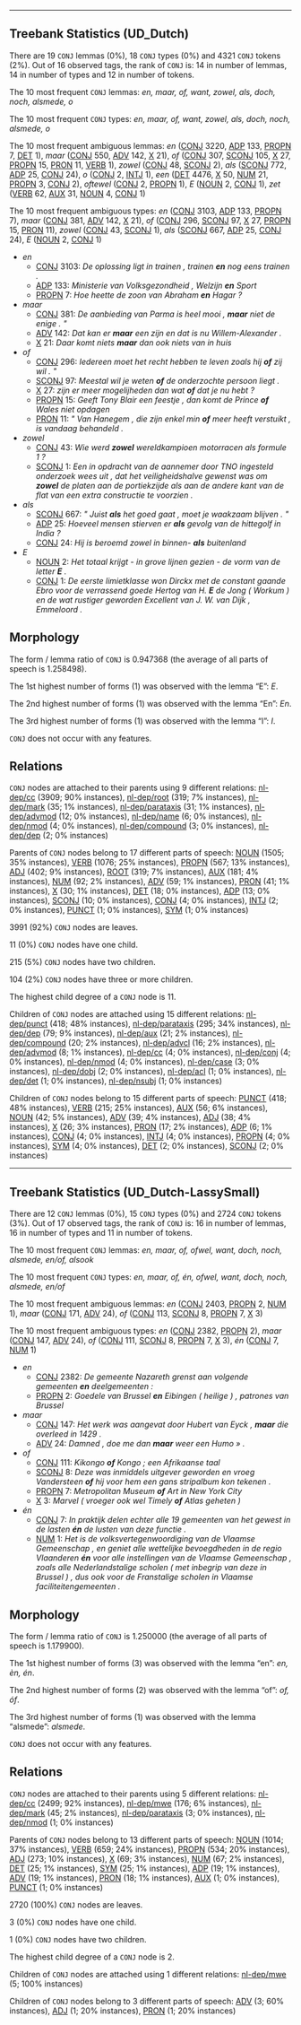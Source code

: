 

--------------------------------------------------------------------------------

## Treebank Statistics (UD_Dutch)

There are 19 `CONJ` lemmas (0%), 18 `CONJ` types (0%) and 4321 `CONJ` tokens (2%).
Out of 16 observed tags, the rank of `CONJ` is: 14 in number of lemmas, 14 in number of types and 12 in number of tokens.

The 10 most frequent `CONJ` lemmas: <em>en, maar, of, want, zowel, als, doch, noch, alsmede, o</em>

The 10 most frequent `CONJ` types:  <em>en, maar, of, want, zowel, als, doch, noch, alsmede, o</em>

The 10 most frequent ambiguous lemmas: <em>en</em> ([CONJ]() 3220, [ADP]() 133, [PROPN]() 7, [DET]() 1), <em>maar</em> ([CONJ]() 550, [ADV]() 142, [X]() 21), <em>of</em> ([CONJ]() 307, [SCONJ]() 105, [X]() 27, [PROPN]() 15, [PRON]() 11, [VERB]() 1), <em>zowel</em> ([CONJ]() 48, [SCONJ]() 2), <em>als</em> ([SCONJ]() 772, [ADP]() 25, [CONJ]() 24), <em>o</em> ([CONJ]() 2, [INTJ]() 1), <em>een</em> ([DET]() 4476, [X]() 50, [NUM]() 21, [PROPN]() 3, [CONJ]() 2), <em>oftewel</em> ([CONJ]() 2, [PROPN]() 1), <em>E</em> ([NOUN]() 2, [CONJ]() 1), <em>zet</em> ([VERB]() 62, [AUX]() 31, [NOUN]() 4, [CONJ]() 1)

The 10 most frequent ambiguous types:  <em>en</em> ([CONJ]() 3103, [ADP]() 133, [PROPN]() 7), <em>maar</em> ([CONJ]() 381, [ADV]() 142, [X]() 21), <em>of</em> ([CONJ]() 296, [SCONJ]() 97, [X]() 27, [PROPN]() 15, [PRON]() 11), <em>zowel</em> ([CONJ]() 43, [SCONJ]() 1), <em>als</em> ([SCONJ]() 667, [ADP]() 25, [CONJ]() 24), <em>E</em> ([NOUN]() 2, [CONJ]() 1)


* <em>en</em>
  * [CONJ]() 3103: <em>De oplossing ligt in trainen , trainen <b>en</b> nog eens trainen .</em>
  * [ADP]() 133: <em>Ministerie van Volksgezondheid , Welzijn <b>en</b> Sport</em>
  * [PROPN]() 7: <em>Hoe heette de zoon van Abraham <b>en</b> Hagar ?</em>
* <em>maar</em>
  * [CONJ]() 381: <em>De aanbieding van Parma is heel mooi , <b>maar</b> niet de enige . "</em>
  * [ADV]() 142: <em>Dat kan er <b>maar</b> een zijn en dat is nu Willem-Alexander .</em>
  * [X]() 21: <em>Daar komt niets <b>maar</b> dan ook niets van in huis</em>
* <em>of</em>
  * [CONJ]() 296: <em>Iedereen moet het recht hebben te leven zoals hij <b>of</b> zij wil . "</em>
  * [SCONJ]() 97: <em>Meestal wil je weten <b>of</b> de onderzochte persoon liegt .</em>
  * [X]() 27: <em>zijn er meer mogelijheden dan wat <b>of</b> dat je nu hebt ?</em>
  * [PROPN]() 15: <em>Geeft Tony Blair een feestje , dan komt de Prince <b>of</b> Wales niet opdagen</em>
  * [PRON]() 11: <em>" Van Hanegem , die zijn enkel min <b>of</b> meer heeft verstuikt , is vandaag behandeld .</em>
* <em>zowel</em>
  * [CONJ]() 43: <em>Wie werd <b>zowel</b> wereldkampioen motorracen als formule 1 ?</em>
  * [SCONJ]() 1: <em>Een in opdracht van de aannemer door TNO ingesteld onderzoek wees uit , dat het veiligheidshalve gewenst was om <b>zowel</b> de platen aan de portiekzijde als aan de andere kant van de flat van een extra constructie te voorzien .</em>
* <em>als</em>
  * [SCONJ]() 667: <em>" Juist <b>als</b> het goed gaat , moet je waakzaam blijven . "</em>
  * [ADP]() 25: <em>Hoeveel mensen stierven er <b>als</b> gevolg van de hittegolf in India ?</em>
  * [CONJ]() 24: <em>Hij is beroemd zowel in binnen- <b>als</b> buitenland</em>
* <em>E</em>
  * [NOUN]() 2: <em>Het totaal krijgt - in grove lijnen gezien - de vorm van de letter <b>E</b> .</em>
  * [CONJ]() 1: <em>De eerste limietklasse won Dirckx met de constant gaande Ebro voor de verrassend goede Hertog van H. <b>E</b> de Jong ( Workum ) en de wat rustiger geworden Excellent van J. W. van Dijk , Emmeloord .</em>

## Morphology

The form / lemma ratio of `CONJ` is 0.947368 (the average of all parts of speech is 1.258498).

The 1st highest number of forms (1) was observed with the lemma “E”: <em>E</em>.

The 2nd highest number of forms (1) was observed with the lemma “En”: <em>En</em>.

The 3rd highest number of forms (1) was observed with the lemma “I”: <em>I</em>.

`CONJ` does not occur with any features.


## Relations

`CONJ` nodes are attached to their parents using 9 different relations: [nl-dep/cc]() (3909; 90% instances), [nl-dep/root]() (319; 7% instances), [nl-dep/mark]() (35; 1% instances), [nl-dep/parataxis]() (31; 1% instances), [nl-dep/advmod]() (12; 0% instances), [nl-dep/name]() (6; 0% instances), [nl-dep/nmod]() (4; 0% instances), [nl-dep/compound]() (3; 0% instances), [nl-dep/dep]() (2; 0% instances)

Parents of `CONJ` nodes belong to 17 different parts of speech: [NOUN]() (1505; 35% instances), [VERB]() (1076; 25% instances), [PROPN]() (567; 13% instances), [ADJ]() (402; 9% instances), [ROOT]() (319; 7% instances), [AUX]() (181; 4% instances), [NUM]() (92; 2% instances), [ADV]() (59; 1% instances), [PRON]() (41; 1% instances), [X]() (30; 1% instances), [DET]() (18; 0% instances), [ADP]() (13; 0% instances), [SCONJ]() (10; 0% instances), [CONJ]() (4; 0% instances), [INTJ]() (2; 0% instances), [PUNCT]() (1; 0% instances), [SYM]() (1; 0% instances)

3991 (92%) `CONJ` nodes are leaves.

11 (0%) `CONJ` nodes have one child.

215 (5%) `CONJ` nodes have two children.

104 (2%) `CONJ` nodes have three or more children.

The highest child degree of a `CONJ` node is 11.

Children of `CONJ` nodes are attached using 15 different relations: [nl-dep/punct]() (418; 48% instances), [nl-dep/parataxis]() (295; 34% instances), [nl-dep/dep]() (79; 9% instances), [nl-dep/aux]() (21; 2% instances), [nl-dep/compound]() (20; 2% instances), [nl-dep/advcl]() (16; 2% instances), [nl-dep/advmod]() (8; 1% instances), [nl-dep/cc]() (4; 0% instances), [nl-dep/conj]() (4; 0% instances), [nl-dep/nmod]() (4; 0% instances), [nl-dep/case]() (3; 0% instances), [nl-dep/dobj]() (2; 0% instances), [nl-dep/acl]() (1; 0% instances), [nl-dep/det]() (1; 0% instances), [nl-dep/nsubj]() (1; 0% instances)

Children of `CONJ` nodes belong to 15 different parts of speech: [PUNCT]() (418; 48% instances), [VERB]() (215; 25% instances), [AUX]() (56; 6% instances), [NOUN]() (42; 5% instances), [ADV]() (39; 4% instances), [ADJ]() (38; 4% instances), [X]() (26; 3% instances), [PRON]() (17; 2% instances), [ADP]() (6; 1% instances), [CONJ]() (4; 0% instances), [INTJ]() (4; 0% instances), [PROPN]() (4; 0% instances), [SYM]() (4; 0% instances), [DET]() (2; 0% instances), [SCONJ]() (2; 0% instances)



--------------------------------------------------------------------------------

## Treebank Statistics (UD_Dutch-LassySmall)

There are 12 `CONJ` lemmas (0%), 15 `CONJ` types (0%) and 2724 `CONJ` tokens (3%).
Out of 17 observed tags, the rank of `CONJ` is: 16 in number of lemmas, 16 in number of types and 11 in number of tokens.

The 10 most frequent `CONJ` lemmas: <em>en, maar, of, ofwel, want, doch, noch, alsmede, en/of, alsook</em>

The 10 most frequent `CONJ` types:  <em>en, maar, of, én, ofwel, want, doch, noch, alsmede, en/of</em>

The 10 most frequent ambiguous lemmas: <em>en</em> ([CONJ]() 2403, [PROPN]() 2, [NUM]() 1), <em>maar</em> ([CONJ]() 171, [ADV]() 24), <em>of</em> ([CONJ]() 113, [SCONJ]() 8, [PROPN]() 7, [X]() 3)

The 10 most frequent ambiguous types:  <em>en</em> ([CONJ]() 2382, [PROPN]() 2), <em>maar</em> ([CONJ]() 147, [ADV]() 24), <em>of</em> ([CONJ]() 111, [SCONJ]() 8, [PROPN]() 7, [X]() 3), <em>én</em> ([CONJ]() 7, [NUM]() 1)


* <em>en</em>
  * [CONJ]() 2382: <em>De gemeente Nazareth grenst aan volgende gemeenten <b>en</b> deelgemeenten :</em>
  * [PROPN]() 2: <em>Goedele van Brussel <b>en</b> Eibingen ( heilige ) , patrones van Brussel</em>
* <em>maar</em>
  * [CONJ]() 147: <em>Het werk was aangevat door Hubert van Eyck , <b>maar</b> die overleed in 1429 .</em>
  * [ADV]() 24: <em>Damned , doe me dan <b>maar</b> weer een Humo » .</em>
* <em>of</em>
  * [CONJ]() 111: <em>Kikongo <b>of</b> Kongo ; een Afrikaanse taal</em>
  * [SCONJ]() 8: <em>Deze was inmiddels uitgever geworden en vroeg Vandersteen <b>of</b> hij voor hem een gans stripalbum kon tekenen .</em>
  * [PROPN]() 7: <em>Metropolitan Museum <b>of</b> Art in New York City</em>
  * [X]() 3: <em>Marvel ( vroeger ook wel Timely <b>of</b> Atlas geheten )</em>
* <em>én</em>
  * [CONJ]() 7: <em>In praktijk delen echter alle 19 gemeenten van het gewest in de lasten <b>én</b> de lusten van deze functie .</em>
  * [NUM]() 1: <em>Het is de volksvertegenwoordiging van de Vlaamse Gemeenschap , en geniet alle wettelijke bevoegdheden in de regio Vlaanderen <b>én</b> voor alle instellingen van de Vlaamse Gemeenschap , zoals alle Nederlandstalige scholen ( met inbegrip van deze in Brussel ) , dus ook voor de Franstalige scholen in Vlaamse faciliteitengemeenten .</em>

## Morphology

The form / lemma ratio of `CONJ` is 1.250000 (the average of all parts of speech is 1.179900).

The 1st highest number of forms (3) was observed with the lemma “en”: <em>en, èn, én</em>.

The 2nd highest number of forms (2) was observed with the lemma “of”: <em>of, óf</em>.

The 3rd highest number of forms (1) was observed with the lemma “alsmede”: <em>alsmede</em>.

`CONJ` does not occur with any features.


## Relations

`CONJ` nodes are attached to their parents using 5 different relations: [nl-dep/cc]() (2499; 92% instances), [nl-dep/mwe]() (176; 6% instances), [nl-dep/mark]() (45; 2% instances), [nl-dep/parataxis]() (3; 0% instances), [nl-dep/nmod]() (1; 0% instances)

Parents of `CONJ` nodes belong to 13 different parts of speech: [NOUN]() (1014; 37% instances), [VERB]() (659; 24% instances), [PROPN]() (534; 20% instances), [ADJ]() (273; 10% instances), [X]() (69; 3% instances), [NUM]() (67; 2% instances), [DET]() (25; 1% instances), [SYM]() (25; 1% instances), [ADP]() (19; 1% instances), [ADV]() (19; 1% instances), [PRON]() (18; 1% instances), [AUX]() (1; 0% instances), [PUNCT]() (1; 0% instances)

2720 (100%) `CONJ` nodes are leaves.

3 (0%) `CONJ` nodes have one child.

1 (0%) `CONJ` nodes have two children.

The highest child degree of a `CONJ` node is 2.

Children of `CONJ` nodes are attached using 1 different relations: [nl-dep/mwe]() (5; 100% instances)

Children of `CONJ` nodes belong to 3 different parts of speech: [ADV]() (3; 60% instances), [ADJ]() (1; 20% instances), [PRON]() (1; 20% instances)

